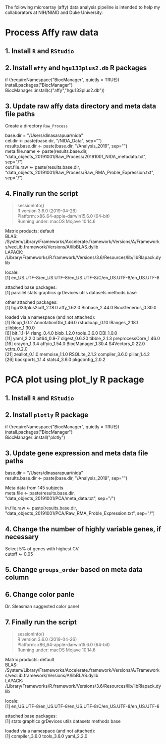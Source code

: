 The following microarray (affy) data analysis pipeline is intended to help my collaborators at NIH/NIAID and Duke University.  
 
# Process Affy raw data  

## 1. Install `R` and `RStudio`
## 2. Install `affy` and `hgu133plus2.db` R packages

if (!requireNamespace("BiocManager", quietly = TRUE))
   install.packages("BiocManager")
BiocManager::install(c("affy","hgu133plus2.db"))  

## 3. Update raw affy data directory and meta data file paths  

Create a directory `Raw_Process`  

base.dir = "/Users/dinasarapuar/nida"  
cel.dir <- paste(base.dir, "/NIDA_Data", sep="")  
results.base.dir <- paste(base.dir, "/Analysis_2019", sep="")  
meta.file.name <- paste(results.base.dir, "data_objects_20191001/Raw_Process/20191001_NIDA_metadata.txt", sep="/")  
out.file.raw <- paste(results.base.dir, "data_objects_20191001/Raw_Process/Raw_RMA_Proble_Expression.txt", sep="/")  

## 4. Finally run the script

> sessionInfo()  
R version 3.6.0 (2019-04-26)  
Platform: x86_64-apple-darwin15.6.0 (64-bit)  
Running under: macOS Mojave 10.14.6  

Matrix products: default  
BLAS:   /System/Library/Frameworks/Accelerate.framework/Versions/A/Frameworks/vecLib.framework/Versions/A/libBLAS.dylib  
LAPACK: /Library/Frameworks/R.framework/Versions/3.6/Resources/lib/libRlapack.dylib  

locale:  
[1] en_US.UTF-8/en_US.UTF-8/en_US.UTF-8/C/en_US.UTF-8/en_US.UTF-8  

attached base packages:  
[1] parallel  stats     graphics  grDevices utils     datasets  methods   base  

other attached packages:  
[1] hgu133plus2cdf_2.18.0 affy_1.62.0           Biobase_2.44.0        BiocGenerics_0.30.0  

loaded via a namespace (and not attached):  
[1] Rcpp_1.0.2            AnnotationDbi_1.46.0  rstudioapi_0.10       IRanges_2.18.1        zlibbioc_1.30.0        
[6] bit_1.1-14            rlang_0.4.0           blob_1.2.0            tools_3.6.0           DBI_1.0.0              
[11] yaml_2.2.0            bit64_0.9-7           digest_0.6.20         tibble_2.1.3          preprocessCore_1.46.0  
[16] crayon_1.3.4          affyio_1.54.0         BiocManager_1.30.4    S4Vectors_0.22.0      vctrs_0.2.0            
[21] zeallot_0.1.0         memoise_1.1.0         RSQLite_2.1.2         compiler_3.6.0        pillar_1.4.2           
[26] backports_1.1.4       stats4_3.6.0          pkgconfig_2.0.2  


# PCA plot using plot_ly R package  

## 1. Install `R` and `RStudio`  
## 2. Install `plotly` R package  

if (!requireNamespace("BiocManager", quietly = TRUE))  
   install.packages("BiocManager")  
BiocManager::install("plotly") 

## 3. Update gene expression and meta data file paths  

base.dir = "/Users/dinasarapuar/nida"  
results.base.dir <- paste(base.dir, "/Analysis_2019", sep="")  

Meta data from 145 subjects  
meta.file <- paste(results.base.dir, "data_objects_20191001/PCA/meta_data.txt", sep="/")  

in.file.raw <- paste(results.base.dir, "data_objects_20191001/PCA/Raw_RMA_Proble_Expression.txt", sep="/")  

## 4. Change the number of highly variable genes, if necessary  

Select 5% of genes with highest CV.  
cutoff <- 0.05  

## 5. Change `groups_order` based on meta data column  

## 6. Change color panle  

Dr. Sleasman suggested color panel  

## 7. Finally run the script  

> sessionInfo()  
R version 3.6.0 (2019-04-26)  
Platform: x86_64-apple-darwin15.6.0 (64-bit)  
Running under: macOS Mojave 10.14.6  

Matrix products: default  
BLAS:   /System/Library/Frameworks/Accelerate.framework/Versions/A/Frameworks/vecLib.framework/Versions/A/libBLAS.dylib  
LAPACK: /Library/Frameworks/R.framework/Versions/3.6/Resources/lib/libRlapack.dylib  

locale:  
[1] en_US.UTF-8/en_US.UTF-8/en_US.UTF-8/C/en_US.UTF-8/en_US.UTF-8  

attached base packages:  
[1] stats     graphics  grDevices utils     datasets  methods   base  

loaded via a namespace (and not attached):  
[1] compiler_3.6.0 tools_3.6.0    yaml_2.2.0    
